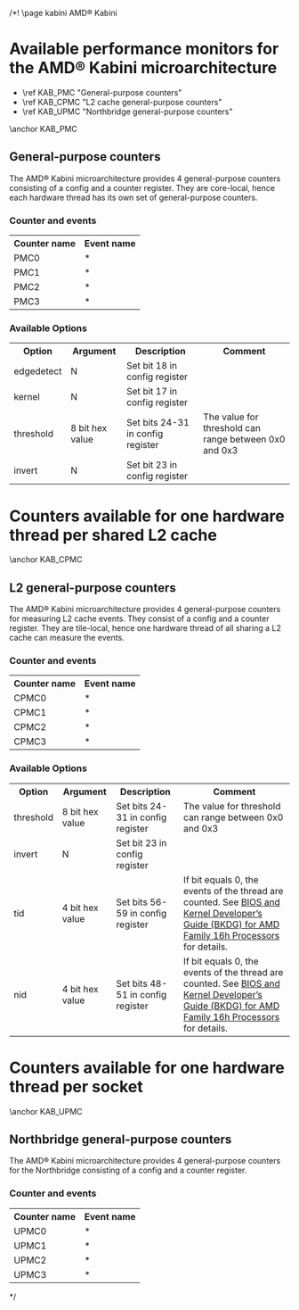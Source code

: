 /*! \page kabini AMD&reg; Kabini

<H1>Available performance monitors for the AMD&reg; Kabini microarchitecture</H1>
<UL>
<LI>\ref KAB_PMC "General-purpose counters"</LI>
<LI>\ref KAB_CPMC "L2 cache general-purpose counters"</LI>
<LI>\ref KAB_UPMC "Northbridge general-purpose counters"</LI>
</UL>


\anchor KAB_PMC
<H2>General-purpose counters</H2>
<P>The AMD&reg; Kabini microarchitecture provides 4 general-purpose counters consisting of a config and a counter register. They are core-local, hence each hardware thread has its own set of general-purpose counters.</P>
<H3>Counter and events</H3>
<TABLE>
<TR>
  <TH>Counter name</TH>
  <TH>Event name</TH>
</TR>
<TR>
  <TD>PMC0</TD>
  <TD>*</TD>
</TR>
<TR>
  <TD>PMC1</TD>
  <TD>*</TD>
</TR>
<TR>
  <TD>PMC2</TD>
  <TD>*</TD>
</TR>
<TR>
  <TD>PMC3</TD>
  <TD>*</TD>
</TR>
</TABLE>
<H3>Available Options</H3>
<TABLE>
<TR>
  <TH>Option</TH>
  <TH>Argument</TH>
  <TH>Description</TH>
  <TH>Comment</TH>
</TR>
<TR>
  <TD>edgedetect</TD>
  <TD>N</TD>
  <TD>Set bit 18 in config register</TD>
  <TD></TD>
</TR>
<TR>
  <TD>kernel</TD>
  <TD>N</TD>
  <TD>Set bit 17 in config register</TD>
  <TD></TD>
</TR>
<TR>
  <TD>threshold</TD>
  <TD>8 bit hex value</TD>
  <TD>Set bits 24-31 in config register</TD>
  <TD>The value for threshold can range between 0x0 and 0x3</TD>
</TR>
<TR>
  <TD>invert</TD>
  <TD>N</TD>
  <TD>Set bit 23 in config register</TD>
  <TD></TD>
</TR>
</TABLE>


<H1>Counters available for one hardware thread per shared L2 cache</H1>
\anchor KAB_CPMC
<H2>L2 general-purpose counters</H2>
<P>The AMD&reg; Kabini microarchitecture provides 4 general-purpose counters for measuring L2 cache events. They consist of a config and a counter register. They are tile-local, hence one hardware thread of all sharing a L2 cache can measure the events.</P>
<H3>Counter and events</H3>
<TABLE>
<TR>
  <TH>Counter name</TH>
  <TH>Event name</TH>
</TR>
<TR>
  <TD>CPMC0</TD>
  <TD>*</TD>
</TR>
<TR>
  <TD>CPMC1</TD>
  <TD>*</TD>
</TR>
<TR>
  <TD>CPMC2</TD>
  <TD>*</TD>
</TR>
<TR>
  <TD>CPMC3</TD>
  <TD>*</TD>
</TR>
</TABLE>
<H3>Available Options</H3>
<TABLE>
<TR>
  <TH>Option</TH>
  <TH>Argument</TH>
  <TH>Description</TH>
  <TH>Comment</TH>
</TR>
<TR>
  <TD>threshold</TD>
  <TD>8 bit hex value</TD>
  <TD>Set bits 24-31 in config register</TD>
  <TD>The value for threshold can range between 0x0 and 0x3</TD>
</TR>
<TR>
  <TD>invert</TD>
  <TD>N</TD>
  <TD>Set bit 23 in config register</TD>
  <TD></TD>
</TR>
<TR>
  <TD>tid</TD>
  <TD>4 bit hex value</TD>
  <TD>Set bits 56-59 in config register</TD>
  <TD>If bit equals 0, the events of the thread are counted. See <A HREF="http://amd-dev.wpengine.netdna-cdn.com/wordpress/media/2012/10/48751_16h_bkdg.pdf">BIOS and Kernel Developer’s Guide (BKDG) for AMD Family 16h Processors</A> for details.</TD>
</TR>
<TR>
  <TD>nid</TD>
  <TD>4 bit hex value</TD>
  <TD>Set bits 48-51 in config register</TD>
  <TD>If bit equals 0, the events of the thread are counted. See <A HREF="http://amd-dev.wpengine.netdna-cdn.com/wordpress/media/2012/10/48751_16h_bkdg.pdf">BIOS and Kernel Developer’s Guide (BKDG) for AMD Family 16h Processors</A> for details.</TD>
</TR>
</TABLE>

<H1>Counters available for one hardware thread per socket</H1>
\anchor KAB_UPMC
<H2>Northbridge general-purpose counters</H2>
<P>The AMD&reg; Kabini microarchitecture provides 4 general-purpose counters for the Northbridge consisting of a config and a counter register.</P>
<H3>Counter and events</H3>
<TABLE>
<TR>
  <TH>Counter name</TH>
  <TH>Event name</TH>
</TR>
<TR>
  <TD>UPMC0</TD>
  <TD>*</TD>
</TR>
<TR>
  <TD>UPMC1</TD>
  <TD>*</TD>
</TR>
<TR>
  <TD>UPMC2</TD>
  <TD>*</TD>
</TR>
<TR>
  <TD>UPMC3</TD>
  <TD>*</TD>
</TR>
</TABLE>


*/
